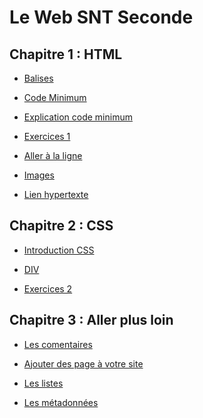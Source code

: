 
# Le Web SNT Seconde

Chapitre 1 : HTML
--

- [Balises](./BALISES.md)  
  
- [Code Minimum](./MINI.md)
  
- [Explication code minimum](./BASE.md)
  
- [Exercices 1](EXERCICES1.md)  
   
- [Aller à la ligne](A_LA_LIGNE.md)  
  
- [Images](IMAGE.md)  
  
- [Lien hypertexte](LIEN.md)  

Chapitre 2 : CSS
--
  
- [Introduction CSS](INTRO_CSS.md)  
  
- [DIV](DIV.md)  
  
- [Exercices 2](./EXERCICES2.md)  

Chapitre 3 : Aller plus loin
--

- [Les comentaires](COMMENTAIRES.md)

- [Ajouter des page à votre site](PAGE2.md)

- [Les listes](LISTE.md)

- [Les métadonnées](META.md)

